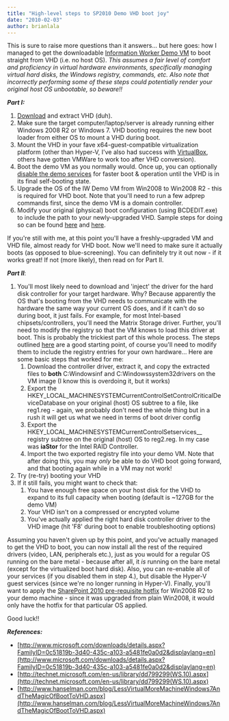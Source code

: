 ```yaml
---
title: "High-level steps to SP2010 Demo VHD boot joy"
date: "2010-02-03"
author: brianlala
---
```


This is sure to raise more questions than it answers... but here goes: how I managed to get the downloadable [Information Worker Demo VM](http://www.microsoft.com/downloads/details.aspx?FamilyID=0c51819b-3d40-435c-a103-a5481fe0a0d2&displaylang=en) to boot straight from VHD (i.e. no host OS). _This assumes a fair level of comfort and proficiency in virtual hardware environments, specifically managing virtual hard disks, the Windows registry, commands, etc. Also note that incorrectly performing some of these steps could potentially render your original host OS unbootable, so beware!!_

**_Part I:_**

1. [Download](http://www.microsoft.com/downloads/details.aspx?FamilyID=0c51819b-3d40-435c-a103-a5481fe0a0d2&displaylang=en) and extract VHD (duh).
2. Make sure the target computer/laptop/server is already running either Windows 2008 R2 or Windows 7. VHD booting requires the new boot loader from either OS to mount a VHD during boot.
3. Mount the VHD in your fave x64-guest-compatible virtualization platform (other than Hyper-V, I've also had success with [VirtualBox](http://www.virtualbox.org), others have gotten VMWare to work too after VHD conversion).
4. Boot the demo VM as you normally would. Once up, you can optionally [disable the demo services](http://spinsiders.com/brianlala/2010/02/03/powershell-script-to-enabledisable-services-in-sp2010-demo-vm/) for faster boot & operation until the VHD is in its final self-booting state.
5. Upgrade the OS of the IW Demo VM from Win2008 to Win2008 R2 - this is required for VHD boot. Note that you'll need to run a few adprep commands first, since the demo VM is a domain controller.
6. Modify your original (physical) boot configuration (using BCDEDIT.exe) to include the path to your newly-upgraded VHD. Sample steps for doing so can be found [here](http://www.hanselman.com/blog/LessVirtualMoreMachineWindows7AndTheMagicOfBootToVHD.aspx) and [here](http://technet.microsoft.com/en-us/library/dd799299(WS.10).aspx).

If you're still with me, at this point you'll have a freshly-upgraded VM and VHD file, almost ready for VHD boot. Now we'll need to make sure it actually boots (as opposed to blue-screening). You can definitely try it out now - if it works great! If not (more likely), then read on for Part II.

_**Part II**_:

1. You'll most likely need to download and 'inject' the driver for the hard disk controller for your target hardware. Why? Because apparently the OS that's booting from the VHD needs to communicate with the hardware the same way your current OS does, and if it can't do so during boot, it just fails. For example, for most Intel-based chipsets/controllers, you'll need the Matrix Storage driver. Further, you'll need to modify the registry so that the VM knows to load this driver at boot. This is probably the trickiest part of this whole process. The steps outlined [here](http://support.microsoft.com/kb/314082/) are a good starting point, of course you'll need to modify them to include the registry entries for your own hardware... Here are some basic steps that worked for me:
    1. Download the controller driver, extract it, and copy the extracted files to **both** C:Windowsinf and C:Windowssystem32drivers on the VM image (I know this is overdoing it, but it works)
    2. Export the HKEY\_LOCAL\_MACHINESYSTEMCurrentControlSetControlCriticalDeviceDatabase on your original (host) OS subtree to a file, like reg1.reg - again, we probably don't need the whole thing but in a rush it will get us what we need in terms of boot driver config
    3. Export the HKEY\_LOCAL\_MACHINESYSTEMCurrentControlSetservices_<drivername>_ registry subtree on the original (host) OS to reg2.reg. In my case _<drivername>_ was **iaStor** for the Intel RAID Controller.
    4. Import the two exported registry file into your demo VM. Note that after doing this, you may _only_ be able to do VHD boot going forward, and that booting again while in a VM may not work!
2. Try (re-try) booting your VHD
3. If it still fails, you might want to check that:
    1. You have enough free space on your host disk for the VHD to expand to its full capacity when booting (default is ~127GB for the demo VM)
    2. Your VHD isn't on a compressed or encrypted volume
    3. You've actually applied the right hard disk controller driver to the VHD image (hit 'F8' during boot to enable troubleshooting options)

Assuming you haven't given up by this point, and you've actually managed to get the VHD to boot, you can now install all the rest of the required drivers (video, LAN, peripherals etc.), just as you would for a regular OS running on the bare metal - because after all, it _is_ running on the bare metal (except for the virtualized boot hard disk). Also, you can re-enable all of your services (if you disabled them in step 4.), but disable the Hyper-V guest services (since we're no longer running in Hyper-V). Finally, you'll want to apply the [SharePoint 2010 pre-requisite hotfix](http://support.microsoft.com/kb/KB976462) for Win2008 R2 to your demo machine - since it was upgraded from plain Win2008, it would only have the hotfix for that particular OS applied.

Good luck!!

_**References:**_

- [http://www.microsoft.com/downloads/details.aspx?FamilyID=0c51819b-3d40-435c-a103-a5481fe0a0d2&displaylang=en](http://www.microsoft.com/downloads/details.aspx?FamilyID=0c51819b-3d40-435c-a103-a5481fe0a0d2&displaylang=en)
- [http://technet.microsoft.com/en-us/library/dd799299(WS.10).aspx](http://technet.microsoft.com/en-us/library/dd799299(WS.10).aspx)
- [http://www.hanselman.com/blog/LessVirtualMoreMachineWindows7AndTheMagicOfBootToVHD.aspx](http://www.hanselman.com/blog/LessVirtualMoreMachineWindows7AndTheMagicOfBootToVHD.aspx)
